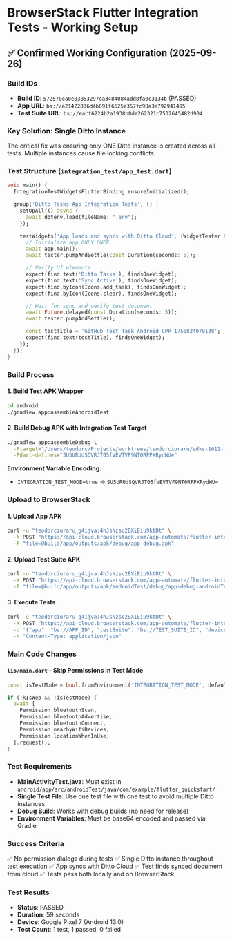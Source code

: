 # BrowserStack Flutter Integration Tests - Working Setup

## ✅ Confirmed Working Configuration (2025-09-26)

### Build IDs
- **Build ID**: `572570ea0e83853297ea3484084add8fa0c3134b` (PASSED)
- **App URL**: `bs://a21422836d4b891f6625e357fc98a3e792941495`
- **Test Suite URL**: `bs://eacf6224b2a1938b8de262321c7532645482d904`

### Key Solution: Single Ditto Instance
The critical fix was ensuring only ONE Ditto instance is created across all tests. Multiple instances cause file locking conflicts.

### Test Structure (`integration_test/app_test.dart`)
```dart
void main() {
  IntegrationTestWidgetsFlutterBinding.ensureInitialized();

  group('Ditto Tasks App Integration Tests', () {
    setUpAll(() async {
      await dotenv.load(fileName: ".env");
    });

    testWidgets('App loads and syncs with Ditto Cloud', (WidgetTester tester) async {
      // Initialize app ONLY ONCE
      await app.main();
      await tester.pumpAndSettle(const Duration(seconds: 5));

      // Verify UI elements
      expect(find.text('Ditto Tasks'), findsOneWidget);
      expect(find.text('Sync Active'), findsOneWidget);
      expect(find.byIcon(Icons.add_task), findsOneWidget);
      expect(find.byIcon(Icons.clear), findsOneWidget);

      // Wait for sync and verify test document
      await Future.delayed(const Duration(seconds: 5));
      await tester.pumpAndSettle();

      const testTitle = 'GitHub Test Task Android CPP 1756824079138';
      expect(find.text(testTitle), findsOneWidget);
    });
  });
}
```

### Build Process

#### 1. Build Test APK Wrapper
```bash
cd android
./gradlew app:assembleAndroidTest
```

#### 2. Build Debug APK with Integration Test Target
```bash
./gradlew app:assembleDebug \
  -Ptarget="/Users/teodorc/Projects/worktrees/teodorciuraru/sdks-1611-flutter_app-add-integration-test-support/flutter_app/integration_test/app_test.dart" \
  -Pdart-defines="SU5URUdSQVRJT05fVEVTVF9NT0RFPXRydWU="
```

**Environment Variable Encoding:**
- `INTEGRATION_TEST_MODE=true` → `SU5URUdSQVRJT05fVEVTVF9NT0RFPXRydWU=`

### Upload to BrowserStack

#### 1. Upload App APK
```bash
curl -u "teodorciuraru_g4ijva:4hJsNzsc2BXiEiu9ktDt" \
  -X POST "https://api-cloud.browserstack.com/app-automate/flutter-integration-tests/v2/android/app" \
  -F "file=@build/app/outputs/apk/debug/app-debug.apk"
```

#### 2. Upload Test Suite APK
```bash
curl -u "teodorciuraru_g4ijva:4hJsNzsc2BXiEiu9ktDt" \
  -X POST "https://api-cloud.browserstack.com/app-automate/flutter-integration-tests/v2/android/test-suite" \
  -F "file=@build/app/outputs/apk/androidTest/debug/app-debug-androidTest.apk"
```

#### 3. Execute Tests
```bash
curl -u "teodorciuraru_g4ijva:4hJsNzsc2BXiEiu9ktDt" \
  -X POST "https://api-cloud.browserstack.com/app-automate/flutter-integration-tests/v2/android/build" \
  -d '{"app": "bs://APP_ID", "testSuite": "bs://TEST_SUITE_ID", "devices": ["Google Pixel 7-13.0"], "project": "Ditto Flutter"}' \
  -H "Content-Type: application/json"
```

### Main Code Changes

#### `lib/main.dart` - Skip Permissions in Test Mode
```dart
const isTestMode = bool.fromEnvironment('INTEGRATION_TEST_MODE', defaultValue: false);

if (!kIsWeb && !isTestMode) {
  await [
    Permission.bluetoothScan,
    Permission.bluetoothAdvertise,
    Permission.bluetoothConnect,
    Permission.nearbyWifiDevices,
    Permission.locationWhenInUse,
  ].request();
}
```

### Test Requirements
- **MainActivityTest.java**: Must exist in `android/app/src/androidTest/java/com/example/flutter_quickstart/`
- **Single Test File**: Use one test file with one test to avoid multiple Ditto instances
- **Debug Build**: Works with debug builds (no need for release)
- **Environment Variables**: Must be base64 encoded and passed via Gradle

### Success Criteria
✅ No permission dialogs during tests
✅ Single Ditto instance throughout test execution
✅ App syncs with Ditto Cloud
✅ Test finds synced document from cloud
✅ Tests pass both locally and on BrowserStack

### Test Results
- **Status**: PASSED
- **Duration**: 59 seconds
- **Device**: Google Pixel 7 (Android 13.0)
- **Test Count**: 1 test, 1 passed, 0 failed